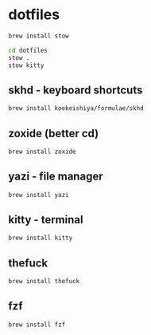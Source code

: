 # dotfiles

```sh
brew install stow

cd dotfiles
stow .
stow kitty
```

## skhd - keyboard shortcuts

```sh
brew install koekeishiya/formulae/skhd
```

## zoxide (better cd)

```sh
brew install zoxide
```

## yazi - file manager

```sh
brew install yazi
```

## kitty - terminal

```sh
brew install kitty
```

## thefuck

```sh
brew install thefuck
```

## fzf

```sh
brew install fzf
```
